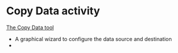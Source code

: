 # Copy Data activity

[The Copy Data tool](https://learn.microsoft.com/en-us/training/modules/use-data-factory-pipelines-fabric/3-copy-data#the-copy-data-tool)
- A graphical wizard to configure the data source and destination
- 
